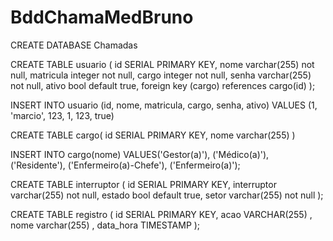 # BddChamaMedBruno

CREATE DATABASE Chamadas

CREATE TABLE usuario ( id SERIAL PRIMARY KEY, nome varchar(255) not null, matricula integer not null, cargo integer not null, senha varchar(255) not null, ativo bool default true, foreign key (cargo) references cargo(id) );

INSERT INTO usuario (id, nome, matricula, cargo, senha, ativo) VALUES (1, 'marcio', 123, 1, 123, true)

CREATE TABLE cargo( id SERIAL PRIMARY KEY, nome varchar(255) ) 

INSERT INTO cargo(nome) VALUES('Gestor(a)'), ('Médico(a)'), ('Residente'), ('Enfermeiro(a)-Chefe'), ('Enfermeiro(a)');

CREATE TABLE interruptor ( id SERIAL PRIMARY KEY, interruptor varchar(255) not null, estado bool default true, setor varchar(255) not null );

CREATE TABLE registro ( id SERIAL PRIMARY KEY, acao VARCHAR(255) , nome varchar(255) , data_hora TIMESTAMP );

